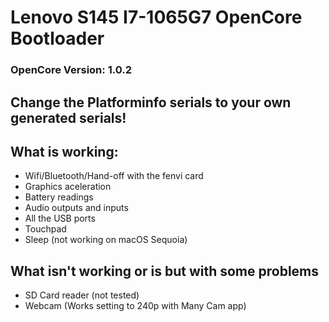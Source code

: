 # Lenovo S145 I7-1065G7 OpenCore Bootloader

### OpenCore Version: 1.0.2

## Change the Platforminfo serials to your own generated serials!

## What is working:

- Wifi/Bluetooth/Hand-off with the fenvi card
- Graphics aceleration
- Battery readings
- Audio outputs and inputs
- All the USB ports
- Touchpad
- Sleep (not working on macOS Sequoia)

## What isn't working or is but with some problems

- SD Card reader (not tested)
- Webcam (Works setting to 240p with Many Cam app)

